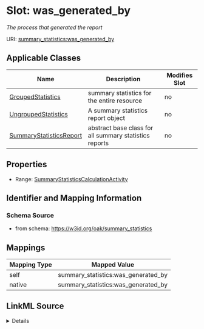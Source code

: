 

# Slot: was_generated_by


_The process that generated the report_





URI: [summary_statistics:was_generated_by](https://w3id.org/oaklib/summary_statistics.was_generated_by)



<!-- no inheritance hierarchy -->





## Applicable Classes

| Name | Description | Modifies Slot |
| --- | --- | --- |
| [GroupedStatistics](GroupedStatistics.md) | summary statistics for the entire resource |  no  |
| [UngroupedStatistics](UngroupedStatistics.md) | A summary statistics report object |  no  |
| [SummaryStatisticsReport](SummaryStatisticsReport.md) | abstract base class for all summary statistics reports |  no  |







## Properties

* Range: [SummaryStatisticsCalculationActivity](SummaryStatisticsCalculationActivity.md)





## Identifier and Mapping Information







### Schema Source


* from schema: https://w3id.org/oak/summary_statistics




## Mappings

| Mapping Type | Mapped Value |
| ---  | ---  |
| self | summary_statistics:was_generated_by |
| native | summary_statistics:was_generated_by |




## LinkML Source

<details>
```yaml
name: was_generated_by
description: The process that generated the report
from_schema: https://w3id.org/oak/summary_statistics
rank: 1000
alias: was_generated_by
owner: SummaryStatisticsReport
domain_of:
- SummaryStatisticsReport
range: SummaryStatisticsCalculationActivity

```
</details>